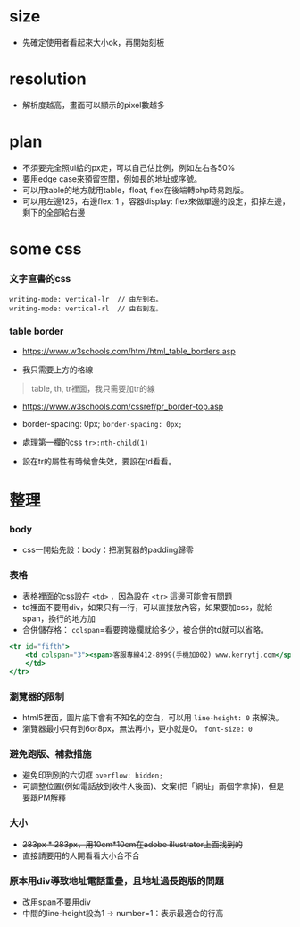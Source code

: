 # size
- 先確定使用者看起來大小ok，再開始刻板

# resolution
- 解析度越高，畫面可以顯示的pixel數越多

# plan
- 不須要完全照ui給的px走，可以自己估比例，例如左右各50%
- 要用edge case來預留空間，例如長的地址或序號。
- 可以用table的地方就用table，float, flex在後端轉php時易跑版。
- 可以用左邊125，右邊flex: 1 ，容器display: flex來做單邊的設定，扣掉左邊，剩下的全部給右邊

# some css
### 文字直書的css
```
writing-mode: vertical-lr  // 由左到右。
writing-mode: vertical-rl  // 由右到左。
```

### table border
- https://www.w3schools.com/html/html_table_borders.asp

- 我只需要上方的格線

> table, th, tr裡面，我只需要加tr的線
- https://www.w3schools.com/cssref/pr_border-top.asp

- border-spacing: 0px;
`border-spacing: 0px;`

- 處理第一欄的css
`tr>:nth-child(1)`

- 設在tr的屬性有時候會失效，要設在td看看。


# 整理
### body

- css一開始先設：body：把瀏覽器的padding歸零

### 表格

- 表格裡面的css設在 `<td>` ，因為設在 `<tr>` 這邊可能會有問題
- td裡面不要用div，如果只有一行，可以直接放內容，如果要加css，就給span，換行的地方加<br/>
- 合併儲存格： `colspan`=看要跨幾欄就給多少，被合併的td就可以省略。

```jsx
<tr id="fifth">
    <td colspan="3"><span>客服專線412-8999(手機加002) www.kerrytj.com</span>
    </td>
</tr>
```

### 瀏覽器的限制

- html5裡面，圖片底下會有不知名的空白，可以用 `line-height: 0` 來解決。
- 瀏覽器最小只有到6or8px，無法再小，更小就是0。 `font-size: 0`

### 避免跑版、補救措施

- 避免印到別的六切框 `overflow: hidden;`
- 可調整位置(例如電話放到收件人後面)、文案(把「網址」兩個字拿掉)，但是要跟PM解釋

### 大小

-  ~~283px * 283px，用10cm*10cm在adobe illustrator上面找到的~~
-  直接請要用的人開看看大小合不合

### 原本用div導致地址電話重疊，且地址過長跑版的問題

- 改用span不要用div
- 中間的line-height設為1 → number=1：表示最適合的行高


